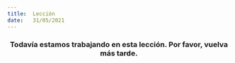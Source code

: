 ```yaml
---
title:  Lección
date:   31/05/2021
---
```


### <center>Todavía estamos trabajando en esta lección. Por favor, vuelva más tarde.</center>